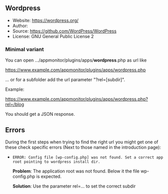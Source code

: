## Wordpress

* Website: <https://wordpress.org/>
* Author: 
* Source: <https://github.com/WordPress/WordPress>
* License: GNU General Public License 2

### Minimal variant

You can open .../appmonitor/plugins/apps/**wordpress**.php as url like

<https://www.example.com/appmonitor/plugins/apps/wordpress.php>

... or for a subfolder add the url parameter "?rel=[subdir]".

Example:

<https://www.example.com/appmonitor/plugins/apps/wordpress.php?rel=/blog>

You should get a JSON response.

## Errors

During the first steps when trying to find the right url you might get one of these check specific errors (Next to those named in the introduction page):

* `ERROR: Config file [wp-config.php] was not found. Set a correct app root pointing to wordpress install dir.`

    **Problem**: The application root was not found. Below it the file wp-config.php is expected.

    **Solution**: Use the parameter rel=... to set the correct subdir
